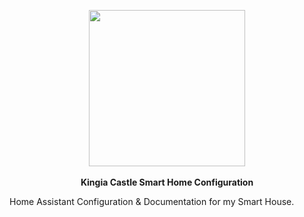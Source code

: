 <p align="center">
  <img src="https://github.com/JamesMcCarthy79/Home-Assistant-Config/blob/master/HA%20Pics/Kingia%20Castle.png" width="250"/>
  <br><br>
  <b>Kingia Castle Smart Home Configuration</b><br>
</p>

Home Assistant Configuration &amp; Documentation for my Smart House.
